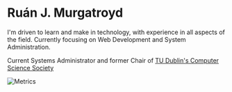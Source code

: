 # Ruán J. Murgatroyd

I'm driven to learn and make in technology, with experience in all aspects of the field.
Currently focusing on Web Development and System Administration.

Current Systems Administrator and former Chair of [TU Dublin's Computer Science Society](https://github.com/cs-soc-tudublin)

![Metrics](https://metrics.lecoq.io/rjmurg?template=classic&isocalendar=1&languages=1&notable=1&activity=1&base=header%2C%20activity%2C%20community%2C%20repositories%2C%20metadata&base.indepth=false&base.hireable=false&base.skip=false&isocalendar=false&isocalendar.duration=full-year&languages=false&languages.ignored=css&languages.limit=8&languages.threshold=0%25&languages.other=false&languages.colors=github&languages.sections=most-used&languages.indepth=false&languages.analysis.timeout=15&languages.analysis.timeout.repositories=7.5&languages.categories=markup%2C%20programming&languages.recent.categories=markup%2C%20programming&languages.recent.load=300&languages.recent.days=14&notable=false&notable.from=organization&notable.repositories=false&notable.indepth=false&notable.types=commit&notable.self=false&activity=false&activity.limit=5&activity.load=300&activity.days=14&activity.visibility=all&activity.timestamps=false&activity.filter=all&config.timezone=Europe%2FDublin)
